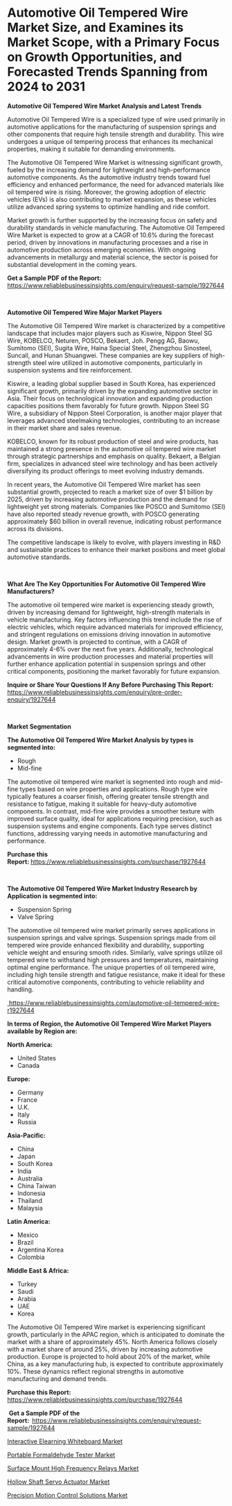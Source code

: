 <p><h1>Automotive Oil Tempered Wire Market Size, and Examines its Market Scope, with a Primary Focus on Growth Opportunities, and Forecasted Trends Spanning from 2024 to 2031</h1></p><p><strong>Automotive Oil Tempered Wire Market Analysis and Latest Trends</strong></p>
<p><p>Automotive Oil Tempered Wire is a specialized type of wire used primarily in automotive applications for the manufacturing of suspension springs and other components that require high tensile strength and durability. This wire undergoes a unique oil tempering process that enhances its mechanical properties, making it suitable for demanding environments.</p><p>The Automotive Oil Tempered Wire Market is witnessing significant growth, fueled by the increasing demand for lightweight and high-performance automotive components. As the automotive industry trends toward fuel efficiency and enhanced performance, the need for advanced materials like oil tempered wire is rising. Moreover, the growing adoption of electric vehicles (EVs) is also contributing to market expansion, as these vehicles utilize advanced spring systems to optimize handling and ride comfort.</p><p>Market growth is further supported by the increasing focus on safety and durability standards in vehicle manufacturing. The Automotive Oil Tempered Wire Market is expected to grow at a CAGR of 10.6% during the forecast period, driven by innovations in manufacturing processes and a rise in automotive production across emerging economies. With ongoing advancements in metallurgy and material science, the sector is poised for substantial development in the coming years.</p></p>
<p><strong>Get a Sample PDF of the Report:&nbsp;</strong> <a href="https://www.reliablebusinessinsights.com/enquiry/request-sample/1927644?utm_campaign=1571&utm_medium=2&utm_source=Github&utm_content=ia&utm_term=25102024&utm_id=automotive-oil-tempered-wire">https://www.reliablebusinessinsights.com/enquiry/request-sample/1927644</a></p>
<p>&nbsp;</p>
<p><strong>Automotive Oil Tempered Wire Major Market Players</strong></p>
<p><p>The Automotive Oil Tempered Wire market is characterized by a competitive landscape that includes major players such as Kiswire, Nippon Steel SG Wire, KOBELCO, Neturen, POSCO, Bekaert, Joh. Pengg AG, Baowu, Sumitomo (SEI), Sugita Wire, Haina Special Steel, Zhengzhou Sinosteel, Suncall, and Hunan Shuangwei. These companies are key suppliers of high-strength steel wire utilized in automotive components, particularly in suspension systems and tire reinforcement.</p><p>Kiswire, a leading global supplier based in South Korea, has experienced significant growth, primarily driven by the expanding automotive sector in Asia. Their focus on technological innovation and expanding production capacities positions them favorably for future growth. Nippon Steel SG Wire, a subsidiary of Nippon Steel Corporation, is another major player that leverages advanced steelmaking technologies, contributing to an increase in their market share and sales revenue.</p><p>KOBELCO, known for its robust production of steel and wire products, has maintained a strong presence in the automotive oil tempered wire market through strategic partnerships and emphasis on quality. Bekaert, a Belgian firm, specializes in advanced steel wire technology and has been actively diversifying its product offerings to meet evolving industry demands.</p><p>In recent years, the Automotive Oil Tempered Wire market has seen substantial growth, projected to reach a market size of over $1 billion by 2025, driven by increasing automotive production and the demand for lightweight yet strong materials. Companies like POSCO and Sumitomo (SEI) have also reported steady revenue growth, with POSCO generating approximately $60 billion in overall revenue, indicating robust performance across its divisions.</p><p>The competitive landscape is likely to evolve, with players investing in R&D and sustainable practices to enhance their market positions and meet global automotive standards.</p></p>
<p>&nbsp;</p>
<p><strong>What Are The Key Opportunities For Automotive Oil Tempered Wire Manufacturers?</strong></p>
<p><p>The automotive oil tempered wire market is experiencing steady growth, driven by increasing demand for lightweight, high-strength materials in vehicle manufacturing. Key factors influencing this trend include the rise of electric vehicles, which require advanced materials for improved efficiency, and stringent regulations on emissions driving innovation in automotive design. Market growth is projected to continue, with a CAGR of approximately 4-6% over the next five years. Additionally, technological advancements in wire production processes and material properties will further enhance application potential in suspension springs and other critical components, positioning the market favorably for future expansion.</p></p>
<p><strong>Inquire or Share Your Questions If Any Before Purchasing This Report:</strong> <a href="https://www.reliablebusinessinsights.com/enquiry/pre-order-enquiry/1927644?utm_campaign=1571&utm_medium=2&utm_source=Github&utm_content=ia&utm_term=25102024&utm_id=automotive-oil-tempered-wire">https://www.reliablebusinessinsights.com/enquiry/pre-order-enquiry/1927644</a></p>
<p>&nbsp;</p>
<p><strong>Market Segmentation</strong></p>
<p><strong>The Automotive Oil Tempered Wire Market Analysis by types is segmented into:</strong></p>
<p><ul><li>Rough</li><li>Mid-fine</li></ul></p>
<p><p>The automotive oil tempered wire market is segmented into rough and mid-fine types based on wire properties and applications. Rough type wire typically features a coarser finish, offering greater tensile strength and resistance to fatigue, making it suitable for heavy-duty automotive components. In contrast, mid-fine wire provides a smoother texture with improved surface quality, ideal for applications requiring precision, such as suspension systems and engine components. Each type serves distinct functions, addressing varying needs in automotive manufacturing and performance.</p></p>
<p><strong>Purchase this Report:&nbsp;</strong><a href="https://www.reliablebusinessinsights.com/purchase/1927644?utm_campaign=1571&utm_medium=2&utm_source=Github&utm_content=ia&utm_term=25102024&utm_id=automotive-oil-tempered-wire">https://www.reliablebusinessinsights.com/purchase/1927644</a></p>
<p>&nbsp;</p>
<p><strong>The Automotive Oil Tempered Wire Market Industry Research by Application is segmented into:</strong></p>
<p><ul><li>Suspension Spring</li><li>Valve Spring</li></ul></p>
<p><p>The automotive oil tempered wire market primarily serves applications in suspension springs and valve springs. Suspension springs made from oil tempered wire provide enhanced flexibility and durability, supporting vehicle weight and ensuring smooth rides. Similarly, valve springs utilize oil tempered wire to withstand high pressures and temperatures, maintaining optimal engine performance. The unique properties of oil tempered wire, including high tensile strength and fatigue resistance, make it ideal for these critical automotive components, contributing to vehicle reliability and handling.</p></p>
<p><a href="https://www.reliablebusinessinsights.com/automotive-oil-tempered-wire-r1927644?utm_campaign=1571&utm_medium=2&utm_source=Github&utm_content=ia&utm_term=25102024&utm_id=automotive-oil-tempered-wire">&nbsp;https://www.reliablebusinessinsights.com/automotive-oil-tempered-wire-r1927644</a></p>
<p><strong>In terms of Region, the Automotive Oil Tempered Wire Market Players available by Region are:</strong></p>
<p>
    <p> <strong> North America: </strong>
        <ul>
            <li>United States</li>
            <li>Canada</li>
        </ul>
        </p> 
    <p> <strong> Europe: </strong>
        <ul>
            <li>Germany</li>
            <li>France</li>
            <li>U.K.</li>
            <li>Italy</li>
            <li>Russia</li>
        </ul>
        </p> 
    <p> <strong> Asia-Pacific: </strong>
        <ul>
            <li>China</li>
            <li>Japan</li>
            <li>South Korea</li>
            <li>India</li>
            <li>Australia</li>
            <li>China Taiwan</li>
            <li>Indonesia</li>
            <li>Thailand</li>
            <li>Malaysia</li>
        </ul>
        </p> 
    <p> <strong> Latin America: </strong>
        <ul>
            <li>Mexico</li>
            <li>Brazil</li>
            <li>Argentina Korea</li>
            <li>Colombia</li>
        </ul>
        </p> 
    <p> <strong> Middle East & Africa: </strong>
        <ul>
            <li>Turkey</li>
            <li>Saudi</li>
            <li>Arabia</li>
            <li>UAE</li>
            <li>Korea</li>
        </ul>
    </p>
    </p>
<p><p>The Automotive Oil Tempered Wire market is experiencing significant growth, particularly in the APAC region, which is anticipated to dominate the market with a share of approximately 45%. North America follows closely with a market share of around 25%, driven by increasing automotive production. Europe is projected to hold about 20% of the market, while China, as a key manufacturing hub, is expected to contribute approximately 10%. These dynamics reflect regional strengths in automotive manufacturing and demand trends.</p></p>
<p><strong>Purchase this Report: </strong><a href="https://www.reliablebusinessinsights.com/purchase/1927644?utm_campaign=1571&utm_medium=2&utm_source=Github&utm_content=ia&utm_term=25102024&utm_id=automotive-oil-tempered-wire">https://www.reliablebusinessinsights.com/purchase/1927644</a></p>
<p>&nbsp;<strong>Get a Sample PDF of the Report:&nbsp;&nbsp;</strong><a href="https://www.reliablebusinessinsights.com/enquiry/request-sample/1927644?utm_campaign=1571&utm_medium=2&utm_source=Github&utm_content=ia&utm_term=25102024&utm_id=automotive-oil-tempered-wire">https://www.reliablebusinessinsights.com/enquiry/request-sample/1927644</a></p>
<p><strong></strong></p>
<p><p><a href="https://www.linkedin.com/pulse/surfing-interactive-elearning-whiteboard-wave-riding-ncohc?utm_campaign=1571&utm_medium=2&utm_source=Github&utm_content=ia&utm_term=25102024&utm_id=automotive-oil-tempered-wire">Interactive Elearning Whiteboard Market</a></p><p><a href="https://www.linkedin.com/pulse/portable-formaldehyde-tester-market-global-regional-k1fqc?utm_campaign=1571&utm_medium=2&utm_source=Github&utm_content=ia&utm_term=25102024&utm_id=automotive-oil-tempered-wire">Portable Formaldehyde Tester Market</a></p><p><a href="https://www.linkedin.com/pulse/surface-mount-high-frequency-relays-market-drivers-challenges-d9asc?utm_campaign=1571&utm_medium=2&utm_source=Github&utm_content=ia&utm_term=25102024&utm_id=automotive-oil-tempered-wire">Surface Mount High Frequency Relays Market</a></p><p><a href="https://www.linkedin.com/pulse/top-trends-transforming-hollow-shaft-servo-actuator-market-2024-jdmfc?utm_campaign=1571&utm_medium=2&utm_source=Github&utm_content=ia&utm_term=25102024&utm_id=automotive-oil-tempered-wire">Hollow Shaft Servo Actuator Market</a></p><p><a href="https://www.linkedin.com/pulse/precision-motion-control-solutions-market-shifts-strategic-analysis-xuhje?utm_campaign=1571&utm_medium=2&utm_source=Github&utm_content=ia&utm_term=25102024&utm_id=automotive-oil-tempered-wire">Precision Motion Control Solutions Market</a></p></p>